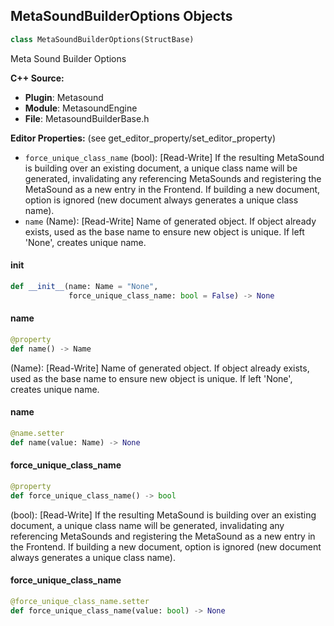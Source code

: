 ## MetaSoundBuilderOptions Objects

```python
class MetaSoundBuilderOptions(StructBase)
```

Meta Sound Builder Options

**C++ Source:**

- **Plugin**: Metasound
- **Module**: MetasoundEngine
- **File**: MetasoundBuilderBase.h

**Editor Properties:** (see get_editor_property/set_editor_property)

- ``force_unique_class_name`` (bool):  [Read-Write] If the resulting MetaSound is building over an existing document, a unique class name will be generated,
  invalidating any referencing MetaSounds and registering the MetaSound as a new entry in the Frontend. If
  building a new document, option is ignored (new document always generates a unique class name).
- ``name`` (Name):  [Read-Write] Name of generated object. If object already exists, used as the base name to ensure new object is unique.
  If left 'None', creates unique name.

<a id="unreal.MetaSoundBuilderOptions.__init__"></a>

#### __init__

```python
def __init__(name: Name = "None",
             force_unique_class_name: bool = False) -> None
```

<a id="unreal.MetaSoundBuilderOptions.name"></a>

#### name

```python
@property
def name() -> Name
```

(Name):  [Read-Write] Name of generated object. If object already exists, used as the base name to ensure new object is unique.
If left 'None', creates unique name.

<a id="unreal.MetaSoundBuilderOptions.name"></a>

#### name

```python
@name.setter
def name(value: Name) -> None
```

<a id="unreal.MetaSoundBuilderOptions.force_unique_class_name"></a>

#### force_unique_class_name

```python
@property
def force_unique_class_name() -> bool
```

(bool):  [Read-Write] If the resulting MetaSound is building over an existing document, a unique class name will be generated,
invalidating any referencing MetaSounds and registering the MetaSound as a new entry in the Frontend. If
building a new document, option is ignored (new document always generates a unique class name).

<a id="unreal.MetaSoundBuilderOptions.force_unique_class_name"></a>

#### force_unique_class_name

```python
@force_unique_class_name.setter
def force_unique_class_name(value: bool) -> None
```

<a id="unreal.MeterChannelInfo"></a>